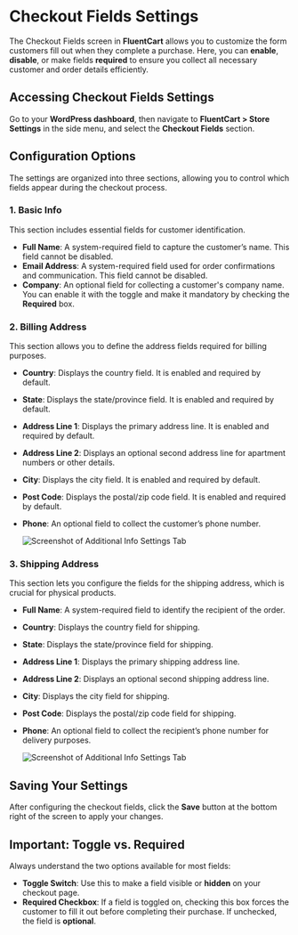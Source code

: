 # Checkout Fields Settings

The Checkout Fields screen in **FluentCart** allows you to customize the form customers fill out when they complete a purchase. Here, you can **enable**, **disable**, or make fields **required** to ensure you collect all necessary customer and order details efficiently.

## Accessing Checkout Fields Settings

Go to your **WordPress dashboard**, then navigate to **FluentCart > Store Settings** in the side menu, and select the **Checkout Fields** section.

## Configuration Options

The settings are organized into three sections, allowing you to control which fields appear during the checkout process.

### 1. Basic Info

This section includes essential fields for customer identification.

* **Full Name**: A system-required field to capture the customer’s name. This field cannot be disabled.
* **Email Address**: A system-required field used for order confirmations and communication. This field cannot be disabled.
* **Company**: An optional field for collecting a customer's company name. You can enable it with the toggle and make it mandatory by checking the **Required** box.

### 2. Billing Address

This section allows you to define the address fields required for billing purposes.

* **Country**: Displays the country field. It is enabled and required by default.
* **State**: Displays the state/province field. It is enabled and required by default.
* **Address Line 1**: Displays the primary address line. It is enabled and required by default.
* **Address Line 2**: Displays an optional second address line for apartment numbers or other details.
* **City**: Displays the city field. It is enabled and required by default.
* **Post Code**: Displays the postal/zip code field. It is enabled and required by default.
* **Phone**: An optional field to collect the customer’s phone number.

    ![Screenshot of Additional Info Settings Tab](/images/settings-configuration/checkout-field/checkout-fields.webp)

### 3. Shipping Address

This section lets you configure the fields for the shipping address, which is crucial for physical products.

* **Full Name**: A system-required field to identify the recipient of the order.
* **Country**: Displays the country field for shipping.
* **State**: Displays the state/province field for shipping.
* **Address Line 1**: Displays the primary shipping address line.
* **Address Line 2**: Displays an optional second shipping address line.
* **City**: Displays the city field for shipping.
* **Post Code**: Displays the postal/zip code field for shipping.
* **Phone**: An optional field to collect the recipient’s phone number for delivery purposes.

   ![Screenshot of Additional Info Settings Tab](/images/settings-configuration/checkout-field/shipping-address.webp)

## Saving Your Settings

After configuring the checkout fields, click the **Save** button at the bottom right of the screen to apply your changes.

## Important: Toggle vs. Required

Always understand the two options available for most fields:

* **Toggle Switch**: Use this to make a field visible or **hidden** on your checkout page.
* **Required Checkbox**: If a field is toggled on, checking this box forces the customer to fill it out before completing their purchase. If unchecked, the field is **optional**.
```